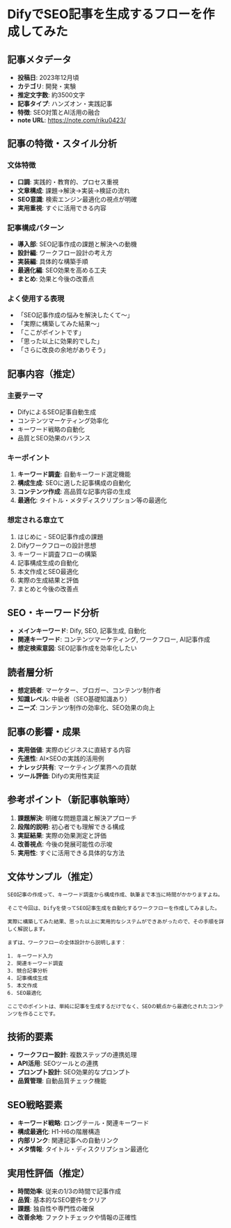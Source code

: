 # DifyでSEO記事を生成するフローを作成してみた

## 記事メタデータ
- **投稿日**: 2023年12月頃
- **カテゴリ**: 開発・実験
- **推定文字数**: 約3500文字
- **記事タイプ**: ハンズオン・実践記事
- **特徴**: SEO対策とAI活用の融合
- **note URL**: https://note.com/riku0423/

## 記事の特徴・スタイル分析

### 文体特徴
- **口調**: 実践的・教育的、プロセス重視
- **文章構成**: 課題→解決→実装→検証の流れ
- **SEO意識**: 検索エンジン最適化の視点が明確
- **実用重視**: すぐに活用できる内容

### 記事構成パターン
- **導入部**: SEO記事作成の課題と解決への動機
- **設計編**: ワークフロー設計の考え方
- **実装編**: 具体的な構築手順
- **最適化編**: SEO効果を高める工夫
- **まとめ**: 効果と今後の改善点

### よく使用する表現
- 「SEO記事作成の悩みを解決したくて〜」
- 「実際に構築してみた結果〜」
- 「ここがポイントです」
- 「思った以上に効果的でした」
- 「さらに改良の余地がありそう」

## 記事内容（推定）

### 主要テーマ
- DifyによるSEO記事自動生成
- コンテンツマーケティング効率化
- キーワード戦略の自動化
- 品質とSEO効果のバランス

### キーポイント
1. **キーワード調査**: 自動キーワード選定機能
2. **構成生成**: SEOに適した記事構成の自動化
3. **コンテンツ作成**: 高品質な記事内容の生成
4. **最適化**: タイトル・メタディスクリプション等の最適化

### 想定される章立て
1. はじめに - SEO記事作成の課題
2. Difyワークフローの設計思想
3. キーワード調査フローの構築
4. 記事構成生成の自動化
5. 本文作成とSEO最適化
6. 実際の生成結果と評価
7. まとめと今後の改善点

## SEO・キーワード分析
- **メインキーワード**: Dify, SEO, 記事生成, 自動化
- **関連キーワード**: コンテンツマーケティング, ワークフロー, AI記事作成
- **想定検索意図**: SEO記事作成を効率化したい

## 読者層分析
- **想定読者**: マーケター、ブロガー、コンテンツ制作者
- **知識レベル**: 中級者（SEO基礎知識あり）
- **ニーズ**: コンテンツ制作の効率化、SEO効果の向上

## 記事の影響・成果
- **実用価値**: 実際のビジネスに直結する内容
- **先進性**: AI×SEOの実践的活用例
- **ナレッジ共有**: マーケティング業界への貢献
- **ツール評価**: Difyの実用性実証

## 参考ポイント（新記事執筆時）
1. **課題解決**: 明確な問題意識と解決アプローチ
2. **段階的説明**: 初心者でも理解できる構成
3. **実証結果**: 実際の効果測定と評価
4. **改善視点**: 今後の発展可能性の示唆
5. **実用性**: すぐに活用できる具体的な方法

## 文体サンプル（推定）
```
SEO記事の作成って、キーワード調査から構成作成、執筆まで本当に時間がかかりますよね。

そこで今回は、Difyを使ってSEO記事生成を自動化するワークフローを作成してみました。

実際に構築してみた結果、思った以上に実用的なシステムができあがったので、その手順を詳しく解説します。

まずは、ワークフローの全体設計から説明します：

1. キーワード入力
2. 関連キーワード調査
3. 競合記事分析
4. 記事構成生成
5. 本文作成
6. SEO最適化

ここでのポイントは、単純に記事を生成するだけでなく、SEOの観点から最適化されたコンテンツを作ることです。
```

## 技術的要素
- **ワークフロー設計**: 複数ステップの連携処理
- **API活用**: SEOツールとの連携
- **プロンプト設計**: SEO効果的なプロンプト
- **品質管理**: 自動品質チェック機能

## SEO戦略要素
- **キーワード戦略**: ロングテール・関連キーワード
- **構成最適化**: H1-H6の階層構造
- **内部リンク**: 関連記事への自動リンク
- **メタ情報**: タイトル・ディスクリプション最適化

## 実用性評価（推定）
- **時間効率**: 従来の1/3の時間で記事作成
- **品質**: 基本的なSEO要件をクリア
- **課題**: 独自性や専門性の確保
- **改善余地**: ファクトチェックや情報の正確性 